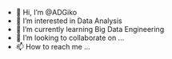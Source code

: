 - 👋 Hi, I’m @ADGiko
- 👀 I’m interested in Data Analysis
- 🌱 I’m currently learning Big Data Engineering
- 💞️ I’m looking to collaborate on ...
- 📫 How to reach me ...

<!---
ADGiko/ADGiko is a ✨ special ✨ repository because its `README.md` (this file) appears on your GitHub profile.
You can click the Preview link to take a look at your changes.
--->
